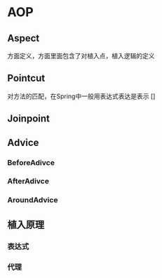 


# AOP

## Aspect
方面定义，方面里面包含了对植入点，植入逻辑的定义

## Pointcut
对方法的匹配，在Spring中一般用表达式表达是表示 [] []()

## Joinpoint

## Advice

### BeforeAdivce

### AfterAdivce

### AroundAdvice


## 植入原理


### 表达式

### 代理


